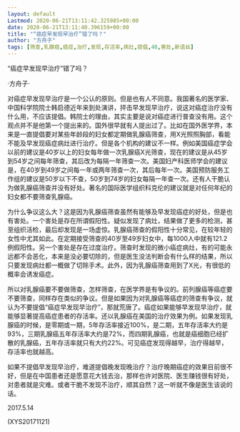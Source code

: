 ```yaml
---
layout: default
Lastmod: 2020-06-21T13:11:42.325985+00:00
date: 2020-06-21T13:11:40.396159+00:00
title: "“癌症早发现早治疗”错了吗？"
author: "方舟子"
tags: [筛查,乳腺癌,癌症,治疗,发现,存活率,病灶,提倡,40,害处,新语丝]
---
```


“癌症早发现早治疗”错了吗？

·方舟子·

对癌症早发现早治疗是一个公认的原则。但是也有人不同意。我国著名的医学家、中国科学院院士韩启德近年来到处演讲，抨击早发现早治疗，说这对癌症治疗没有什么用，不应该提倡。韩院士的理由，其实主要是说对癌症进行普查没有用。这个观点并不是他第一个提出来的。国外很早就有人提出过了。比如在国外医学界，本来是一直提倡要对某些年龄段的妇女都定期做乳腺癌筛查，用X光照照胸部，看能不能及早发现癌症病灶进行治疗。但是各个机构的建议不一样。例如美国癌症学会以前的建议是40岁以上的妇女每年做一次乳腺癌X光筛查，现在的建议是从45岁到54岁之间每年筛查，其后改为每隔一年筛查一次。美国妇产科医师学会的建议是，在40岁到49岁之间每一年或两年筛查一次，其后每年一次。美国预防服务工作组的建议是50岁以下不查，50岁到74岁的妇女每隔一年查一次。还有人干脆认为做乳腺癌筛查并没有好处。著名的国际医学组织科克伦的建议就是对任何年纪的妇女都不要筛查乳腺癌。

为什么争议这么大？这是因为乳腺癌筛查虽然有能够及早发现癌症的好处，但是也有害处。一个害处是存在所谓假阳性。疑似发现了病灶，结果做了更多的检测，甚至组织活检，最后却发现是一场虚惊。乳腺癌筛查的假阳性十分常见，在较年轻的女性中尤其如此。在定期接受筛查的40岁至49岁妇女中，每1000人中就有121.2例假阳性。另一个害处是存在过度治疗。筛查时发现的微小癌症病灶，有的可能永远都不会恶化，本来是没必要切除的，但是医生没法判断会有什么样的结果，所以只要发现病灶都一概做了切除手术。此外，因为乳腺癌筛查用到了X光，有很低的概率会诱发癌症。

所以对乳腺癌要不要做筛查，怎样筛查，在医学界是有争议的。前列腺癌等癌症要不要筛查，同样存在类似的争议。但是如果因为对乳腺癌等癌症的筛查有争议，就认为不要提倡“癌症早发现早治疗”，那就荒唐了。癌症如果能够早发现早治疗，就能够显著提高癌症患者的存活率。还以乳腺癌在美国的治疗效果为例。如果发现乳腺癌的时候，是零期或一期，5年存活率接近100%，是二期，五年存活率大约是93%，三期乳腺癌五年存活率大约是72%，而四期乳腺癌，也就是癌细胞已经扩散的乳腺癌，五年存活率就只有大约22%。可见癌症发现得越早，治疗得越早，存活率也就越高。

如果不提倡早发现早治疗，难道提倡晚发现晚治疗？治疗晚期癌症的效果目前很不好，但是在中国患者还是愿意花大钱去治，那样也许对医院、医生赚钱很有好处，对患者就是灾难。或者干脆不发现不治疗，顺其自然？这一听就不像是医生该说的话。

2017.5.14

(XYS20171121)

